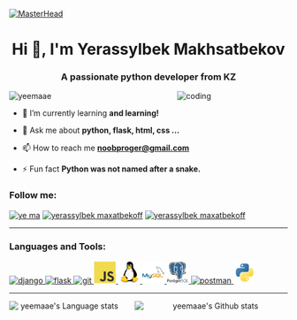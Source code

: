 [![MasterHead](https://user-images.githubusercontent.com/22107794/139580686-887df369-edb8-4bc8-b607-4fbf6d7e4866.gif)](https://github.com/yeemaae)
<h1 align="center">Hi 👋, I'm Yerassylbek Makhsatbekov</h1>
<h3 align="center">A passionate python developer from KZ</h3>
<img align="right" alt='coding' width='200px' src="https://media0.giphy.com/media/zhYSVCirREeIZtONCI/200.gif">

<p align="left"> <img src="https://komarev.com/ghpvc/?username=yeemaae&label=Profile%20views&color=0e75b6&style=flat" alt="yeemaae" /> </p>

- 🌱 I’m currently learning **and learning!**

- 💬 Ask me about **python, flask, html, css ...**

- 📫 How to reach me **noobproger@gmail.com**

- ⚡ Fun fact **Python was not named after a snake.**

<h3 align="left">Follow me:</h3>
<p align="left">
<a href="https://www.linkedin.com/in/ye-ma-0453572a6/" target="blank"><img align="center" src="https://raw.githubusercontent.com/rahuldkjain/github-profile-readme-generator/master/src/images/icons/Social/linked-in-alt.svg" alt="ye ma" height="30" width="40" /></a>
<a href="https://www.hackerrank.com/profile/noobproger" target="blank"><img align="center" src="https://raw.githubusercontent.com/rahuldkjain/github-profile-readme-generator/master/src/images/icons/Social/hackerrank.svg" alt="yerassylbek maxatbekoff" height="30" width="40" /></a>
<a href="https://leetcode.com/Ye_Ma/" target="blank"><img align="center" src="https://raw.githubusercontent.com/rahuldkjain/github-profile-readme-generator/master/src/images/icons/Social/leet-code.svg" alt="yerassylbek maxatbekoff" height="30" width="40" /></a>
</p>
<hr>
<h3 align="left">Languages and Tools:</h3>
<p align="left"> <a href="https://www.djangoproject.com/" target="_blank" rel="noreferrer"> <img src="https://cdn.worldvectorlogo.com/logos/django.svg" alt="django" width="40" height="40"/> </a> <a href="https://flask.palletsprojects.com/" target="_blank" rel="noreferrer"> <img src="https://www.vectorlogo.zone/logos/pocoo_flask/pocoo_flask-icon.svg" alt="flask" width="40" height="40"/> </a> <a href="https://git-scm.com/" target="_blank" rel="noreferrer"> <img src="https://www.vectorlogo.zone/logos/git-scm/git-scm-icon.svg" alt="git" width="40" height="40"/> </a> <a href="https://developer.mozilla.org/en-US/docs/Web/JavaScript" target="_blank" rel="noreferrer"> <img src="https://raw.githubusercontent.com/devicons/devicon/master/icons/javascript/javascript-original.svg" alt="javascript" width="40" height="40"/> </a> <a href="https://www.linux.org/" target="_blank" rel="noreferrer"> <img src="https://raw.githubusercontent.com/devicons/devicon/master/icons/linux/linux-original.svg" alt="linux" width="40" height="40"/> </a> <a href="https://www.mysql.com/" target="_blank" rel="noreferrer"> <img src="https://raw.githubusercontent.com/devicons/devicon/master/icons/mysql/mysql-original-wordmark.svg" alt="mysql" width="40" height="40"/> </a> <a href="https://www.postgresql.org" target="_blank" rel="noreferrer"> <img src="https://raw.githubusercontent.com/devicons/devicon/master/icons/postgresql/postgresql-original-wordmark.svg" alt="postgresql" width="40" height="40"/> </a> <a href="https://postman.com" target="_blank" rel="noreferrer"> <img src="https://www.vectorlogo.zone/logos/getpostman/getpostman-icon.svg" alt="postman" width="40" height="40"/> </a> <a href="https://www.python.org" target="_blank" rel="noreferrer"> <img src="https://raw.githubusercontent.com/devicons/devicon/master/icons/python/python-original.svg" alt="python" width="40" height="40"/> </a> </p>
<hr>

<div align="center"> 
  <img align="left" width=40% src="https://github-readme-stats.vercel.app/api/top-langs?username=yeemaae&layout=compact&langs_count=12&hide_border=true&role=owner,collaborator&theme=dark&bg_color=000000#gh-dark-mode-only" alt="yeemaae's Language stats" />
  <img align="right" width=55% src="https://github-readme-stats.vercel.app/api?username=yeemaae&show_icons=true&line_height=28&hide_border=true&card_width=347&include_all_commits=true&role=owner,collaborator&show=reviews,discussions_answered&rank_icon=percentile&exclude_repo=github-readme-stats&theme=dark&bg_color=000000#gh-dark-mode-only" alt="yeemaae's Github stats" />
</div>
